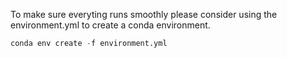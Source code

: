 To make sure everyting runs smoothly please consider using the environment.yml to create a conda environment.

```python
conda env create -f environment.yml
```
